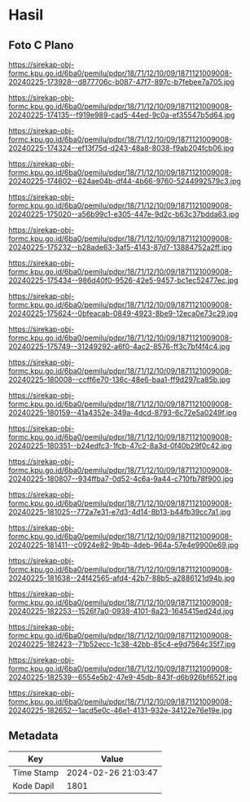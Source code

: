 # Hasil

## Foto C Plano

https://sirekap-obj-formc.kpu.go.id/6ba0/pemilu/pdpr/18/71/12/10/09/1871121009008-20240225-173928--d877706c-b087-47f7-897c-b7febee7a705.jpg

https://sirekap-obj-formc.kpu.go.id/6ba0/pemilu/pdpr/18/71/12/10/09/1871121009008-20240225-174135--f919e989-cad5-44ed-9c0a-ef35547b5d64.jpg

https://sirekap-obj-formc.kpu.go.id/6ba0/pemilu/pdpr/18/71/12/10/09/1871121009008-20240225-174324--ef13f75d-d243-48a8-8038-f9ab204fcb06.jpg

https://sirekap-obj-formc.kpu.go.id/6ba0/pemilu/pdpr/18/71/12/10/09/1871121009008-20240225-174602--624ae04b-df44-4b66-9760-5244992579c3.jpg

https://sirekap-obj-formc.kpu.go.id/6ba0/pemilu/pdpr/18/71/12/10/09/1871121009008-20240225-175020--a56b99c1-e305-447e-9d2c-b63c37bdda63.jpg

https://sirekap-obj-formc.kpu.go.id/6ba0/pemilu/pdpr/18/71/12/10/09/1871121009008-20240225-175232--b28ade63-3af5-4143-87d7-13884752a2ff.jpg

https://sirekap-obj-formc.kpu.go.id/6ba0/pemilu/pdpr/18/71/12/10/09/1871121009008-20240225-175434--986d40f0-9526-42e5-9457-bc1ec52477ec.jpg

https://sirekap-obj-formc.kpu.go.id/6ba0/pemilu/pdpr/18/71/12/10/09/1871121009008-20240225-175624--0bfeacab-0849-4923-8be9-12eca0e73c29.jpg

https://sirekap-obj-formc.kpu.go.id/6ba0/pemilu/pdpr/18/71/12/10/09/1871121009008-20240225-175749--31249292-a6f0-4ac2-8576-ff3c7bf4f4c4.jpg

https://sirekap-obj-formc.kpu.go.id/6ba0/pemilu/pdpr/18/71/12/10/09/1871121009008-20240225-180008--ccff6e70-136c-48e6-baa1-ff9d297ca85b.jpg

https://sirekap-obj-formc.kpu.go.id/6ba0/pemilu/pdpr/18/71/12/10/09/1871121009008-20240225-180159--41a4352e-349a-4dcd-8793-6c72e5a0249f.jpg

https://sirekap-obj-formc.kpu.go.id/6ba0/pemilu/pdpr/18/71/12/10/09/1871121009008-20240225-180351--b24edfc3-1fcb-47c2-8a3d-0f40b29f0c42.jpg

https://sirekap-obj-formc.kpu.go.id/6ba0/pemilu/pdpr/18/71/12/10/09/1871121009008-20240225-180807--934ffba7-0d52-4c6a-9a44-c710fb78f900.jpg

https://sirekap-obj-formc.kpu.go.id/6ba0/pemilu/pdpr/18/71/12/10/09/1871121009008-20240225-181025--772a7e31-e7d3-4d14-8b13-b44fb39cc7a1.jpg

https://sirekap-obj-formc.kpu.go.id/6ba0/pemilu/pdpr/18/71/12/10/09/1871121009008-20240225-181411--c0924e82-9b4b-4deb-964a-57e4e9900e69.jpg

https://sirekap-obj-formc.kpu.go.id/6ba0/pemilu/pdpr/18/71/12/10/09/1871121009008-20240225-181638--24f42565-afd4-42b7-88b5-a2886121d94b.jpg

https://sirekap-obj-formc.kpu.go.id/6ba0/pemilu/pdpr/18/71/12/10/09/1871121009008-20240225-182253--1526f7a0-0938-4101-8a23-1645415ed24d.jpg

https://sirekap-obj-formc.kpu.go.id/6ba0/pemilu/pdpr/18/71/12/10/09/1871121009008-20240225-182423--71b52ecc-1c38-42bb-85c4-e9d7564c35f7.jpg

https://sirekap-obj-formc.kpu.go.id/6ba0/pemilu/pdpr/18/71/12/10/09/1871121009008-20240225-182539--6554e5b2-47e9-45db-843f-d6b926bf652f.jpg

https://sirekap-obj-formc.kpu.go.id/6ba0/pemilu/pdpr/18/71/12/10/09/1871121009008-20240225-182652--1acd5e0c-46e1-4131-932e-34122e76e19e.jpg


## Metadata

| Key        | Value               |
| ---------- | ------------------- |
| Time Stamp | 2024-02-26 21:03:47 |
| Kode Dapil | 1801                |



